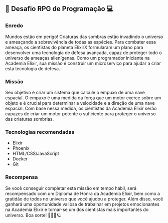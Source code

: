 ## 💪 Desafio RPG de Programação 💻

### Enredo

Mundos estão em perigo! Criaturas das sombras estão invadindo o universo e ameaçando a sobrevivência de todas as espécies. Para combater essa ameaça, os cientistas do planeta ElixirX formularam um plano para desenvolver uma tecnologia de defesa avançada, capaz de proteger todo o universo de ameaças alienígenas. Como um programador iniciante na Academia Elixir, sua missão é construir um microserviço para ajudar a criar esta tecnologia de defesa.

### Missão

Seu objetivo é criar um sistema que calcule o empuxo de uma nave espacial. O empuxo é uma medida da força que um motor exerce sobre um objeto e é crucial para determinar a velocidade e a direção de uma nave espacial. Com base nessa medida, os cientistas da Academia Elixir serão capazes de criar um motor potente o suficiente para proteger o universo das criaturas sombrias.

### Tecnologias recomendadas

- Elixir
- Phoenix
- HTML/CSS/JavaScript
- Docker
- Git

### Recompensa

Se você conseguir completar esta missão em tempo hábil, será recompensado com um Diploma de Honra da Academia Elixir, bem como a gratidão de todos no universo que você ajudou a proteger. Além disso, você ganhará uma oportunidade valiosa de trabalhar em projetos emocionantes na Academia Elixir e tornar-se um dos cientistas mais importantes do universo. Boa sorte! 🚀👨‍🚀🪐